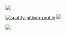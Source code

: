 <img src="https://64.media.tumblr.com/b6a003595793f20a6e1f92f094209cba/528cda96958ba0b1-ed/s2048x3072/cf2347010a867863e1bc390ab2ebd9679758c5ad.pnj">


[![spotify-github-profile](https://spotify-github-profile.kittinanx.com/api/view?uid=31blrcsa5a2jfah66gxcy2gdm6he&cover_image=true&theme=default&show_offline=true&background_color=121212&interchange=true)](https://spotify-github-profile.kittinanx.com/api/view?uid=31blrcsa5a2jfah66gxcy2gdm6he&redirect=true) <img src="https://i.postimg.cc/wxLSq32R/Screenshot-2025-01-02-12-12-16-AM-removebg-preview-3.png"><br>


<img src="https://64.media.tumblr.com/b6a003595793f20a6e1f92f094209cba/528cda96958ba0b1-ed/s2048x3072/cf2347010a867863e1bc390ab2ebd9679758c5ad.pnj">
